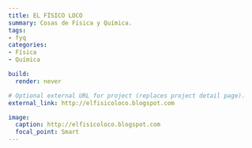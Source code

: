 ```yaml
---
title: EL FÍSICO LOCO
summary: Cosas de Física y Química.
tags:
- fyq
categories:
- Física
- Química

build:
  render: never

# Optional external URL for project (replaces project detail page).
external_link: http://elfisicoloco.blogspot.com

image:
  caption: http://elfisicoloco.blogspot.com
  focal_point: Smart
---
```

